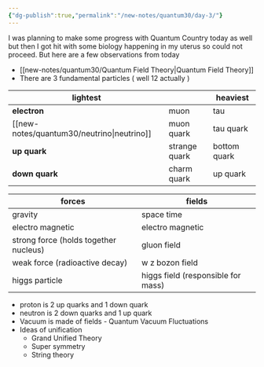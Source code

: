 ```yaml
---
{"dg-publish":true,"permalink":"/new-notes/quantum30/day-3/"}
---
```


I was planning to make some progress with Quantum Country today as well but then I got hit with some biology happening in my uterus so could not proceed. But here are a few observations from today

- [[new-notes/quantum30/Quantum Field Theory\|Quantum Field Theory]] 
- There are 3 fundamental particles ( well 12 actually )

| lightest |  | heaviest |
| ---- | ---- | ---- |
| **electron** | muon | tau |
| [[new-notes/quantum30/neutrino\|neutrino]] | muon quark | tau quark |
| **up quark** | strange quark | bottom quark |
| **down quark** | charm quark | up quark |

| forces | fields |
| ---- | ----- |
| gravity | space time |
| electro magnetic | electro magnetic |
| strong force (holds together nucleus) | gluon field |
| weak force (radioactive decay) | w z bozon field | 
| higgs particle | higgs field (responsible for mass) |

- proton is 2 up quarks and 1 down quark
- neutron is 2 down quarks and 1 up quark 
- Vacuum is made of fields - Quantum Vacuum Fluctuations 
- Ideas of unification 
	- Grand Unified Theory
	- Super symmetry
	- String theory 